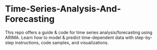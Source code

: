 # Time-Series-Analysis-And-Forecasting
This repo offers a guide &amp; code for time series analysis/forecasting using ARIMA. Learn how to model &amp; predict time-dependent data with step-by-step instructions, code samples, and visualizations.

